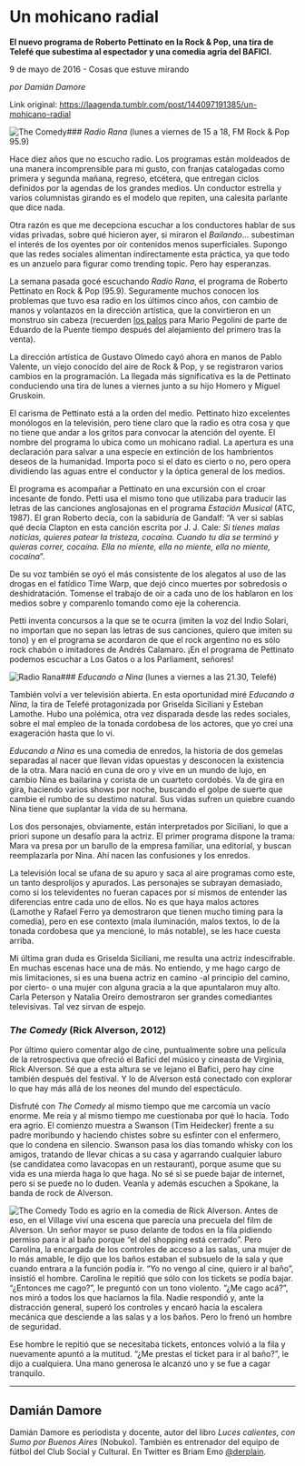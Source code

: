 # Un mohicano radial

**El nuevo programa de Roberto Pettinato en la Rock & Pop, una tira de Telefé que subestima al espectador y una comedia agria del BAFICI.**

9 de mayo de 2016 - Cosas que estuve mirando

_por Damián Damore_

Link original: https://laagenda.tumblr.com/post/144097191385/un-mohicano-radial

![The Comedy](https://64.media.tumblr.com/9cf4932830cef6c6a2f23895031981a6/tumblr_inline_pjzzywOV7r1t6q87u_500.jpg)### *Radio Rana* (lunes a viernes de 15 a 18, FM Rock & Pop 95.9)

Hace diez años que no escucho radio. Los programas están moldeados de una manera incomprensible para mi gusto, con franjas catalogadas como primera y segunda mañana, regreso, etcétera, que entregan ciclos definidos por la agendas de los grandes medios. Un conductor estrella y varios columnistas girando es el modelo que repiten, una calesita parlante que dice nada.

Otra razón es que me decepciona escuchar a los conductores hablar de sus vidas privadas, sobre qué hicieron ayer, si miraron el *Bailando*… subestiman el interés de los oyentes por oír contenidos menos superficiales. Supongo que las redes sociales alimentan indirectamente esta práctica, ya que todo es un anzuelo para figurar como trending topic. Pero hay esperanzas.

La semana pasada gocé escuchando *Radio Rana*, el programa de Roberto Pettinato en Rock & Pop (95.9). Seguramente muchos conocen los problemas que tuvo esa radio en los últimos cinco años, con cambio de manos y volantazos en la dirección artística, que la convirtieron en un monstruo sin cabeza (recuerden [los palos](http://www.larazon.com.ar/show/hicieron-RockPop_0_758100018.html) para Mario Pegolini de parte de Eduardo de la Puente tiempo después del alejamiento del primero tras la venta).

La dirección artística de Gustavo Olmedo cayó ahora en manos de Pablo Valente, un viejo conocido del aire de Rock & Pop, y se registraron varios cambios en la programación. La llegada más significativa es la de Pettinato conduciendo una tira de lunes a viernes junto a su hijo Homero y Miguel Gruskoin.

El carisma de Pettinato está a la orden del medio. Pettinato hizo excelentes monólogos en la televisión, pero tiene claro que la radio es otra cosa y que no tiene que andar a los gritos para convocar la atención del oyente. El nombre del programa lo ubica como un mohicano radial. La apertura es una declaración para salvar a una especie en extinción de los hambrientos deseos de la humanidad. Importa poco si el dato es cierto o no, pero opera dividiendo las aguas entre el conductor y la óptica general de los medios.

El programa es acompañar a Pettinato en una excursión con el croar incesante de fondo. Petti usa el mismo tono que utilizaba para traducir las letras de las canciones anglosajonas en el programa *Estación Musical* (ATC, 1987). El gran Roberto decía, con la sabiduría de Gandalf: “A ver si sabías qué decía Clapton en esta canción escrita por J. J. Cale: *Si tienes malas noticias, quieres patear la tristeza, cocaína. Cuando tu día se terminó y quieras correr, cocaína. Ella no miente, ella no miente, ella no miente, cocaína*”.

De su voz también se oyó el más consistente de los alegatos al uso de las drogas en el fatídico Time Warp, que dejó cinco muertes por sobredosis o deshidratación. Tomense el trabajo de oír a cada uno de los hablaron en los medios sobre y comparenlo tomando como eje la coherencia.

Petti inventa concursos a la que se te ocurra (imiten la voz del Indio Solari, no importan que no sepan las letras de sus canciones, quiero que imiten su tono) y en el programa se acordaron de que el rock argentino no es sólo rock chabón o imitadores de Andrés Calamaro. ¡En el programa de Pettinato podemos escuchar a Los Gatos o a los Parliament, señores! 

![Radio Rana](https://64.media.tumblr.com/30ff138c7bae1fe95df8d9f49726ccf2/tumblr_inline_pjzzyxq6Su1t6q87u_500.png)### *Educando a Nina* (lunes a viernes a las 21.30, Telefé)

También volví a ver televisión abierta. En esta oportunidad miré *Educando a Nina*, la tira de Telefé protagonizada por Griselda Siciliani y Esteban Lamothe. Hubo una polémica, otra vez disparada desde las redes sociales, sobre el mal empleo de la tonada cordobesa de los actores, que yo creí una exageración hasta que lo vi. 

*Educando a Nina* es una comedia de enredos, la historia de dos gemelas separadas al nacer que llevan vidas opuestas y desconocen la existencia de la otra. Mara nació en cuna de oro y vive en un mundo de lujo, en cambio Nina es bailarina y corista de un cuarteto cordobés. Va de gira en gira, haciendo varios shows por noche, buscando el golpe de suerte que cambie el rumbo de su destimo natural. Sus vidas sufren un quiebre cuando Nina tiene que suplantar la vida de su hermana. 

Los dos personajes, obviamente, están interpretados por Siciliani, lo que a priori supone un desafío para la actriz. El primer programa dispone la trama: Mara va presa por un barullo de la empresa familiar, una editorial, y buscan reemplazarla por Nina. Ahí nacen las confusiones y los enredos.



La televisión local se ufana de su apuro y saca al aire programas como este, un tanto desprolijos y apurados. Las personajes se subrayan demasiado, como si los televidentes no fueran capaces por sí mismos de entender las diferencias entre cada uno de ellos. No es que haya malos actores (Lamothe y Rafael Ferro ya demostraron que tienen mucho timing para la comedia), pero en ese contexto (mala iluminación, malos textos, lo de la tonada cordobesa que ya mencioné, lo más notable), se les hace cuesta arriba. 

Mi última gran duda es Griselda Siciliani, me resulta una actriz indescifrable. En muchas escenas hace una de más. No entiendo, y me hago cargo de mis limitaciones, si es una buena actriz en camino -al principio del camino, por cierto- o una mujer con alguna gracia a la que apuntalaron muy alto. Carla Peterson y Natalia Oreiro demostraron ser grandes comediantes televisivas. Tal vez sirvan de espejo.

### *The Comedy* (Rick Alverson, 2012)

Por último quiero comentar algo de cine, puntualmente sobre una película de la retrospectiva que ofreció el Bafici del músico y cineasta de Virginia, Rick Alverson. Sé que a esta altura se ve lejano el Bafici, pero hay cine también después del festival. Y lo de Alverson está conectado con explorar lo que hay más allá de los neones del mundo del espectáculo. 

Disfruté con *The Comedy* al mismo tiempo que me carcomía un vacío enorme. Me reía y al mismo tiempo me cuestionaba por qué lo hacía. Todo era agrio. El comienzo muestra a Swanson (Tim Heidecker) frente a su padre moribundo y haciendo chistes sobre su esfinter con el enfermero, que lo condena en silencio. Swanson pasa los días tomando whisky con los amigos, tratando de llevar chicas a su casa y agarrando cualquier laburo (se candidatea como lavacopas en un restaurant), porque asume que su vida es una mierda haga lo que haga. No sé si se puede bajar de internet, pero si se puede no lo duden. Veanla y además escuchen a Spokane, la banda de rock de Alverson. 

![The Comedy](https://64.media.tumblr.com/4216cb0ef388b53f45f2940253c63692/tumblr_inline_pjzzyxv36y1t6q87u_500.jpg) Todo es agrio en la comedia de Rick Alverson. Antes de eso, en el Village viví una escena que parecía una precuela del film de Alverson. Un señor mayor se puso delante de todos en la fila pidiendo permiso para ir al baño porque “el del shopping está cerrado”. Pero Carolina, la encargada de los controles de acceso a las salas, una mujer de lo más amable, le dijo que los baños estaban el subsuelo de la sala y que cuando entrara a la función podía ir. “Yo no vengo al cine, quiero ir al baño”, insistió el hombre. Carolina le repitió que sólo con los tickets se podía bajar. “¿Entonces me cago?”, le preguntó con un tono violento. “¿Me cago acá?”, nos miró a todos los que hacíamos la fila. Nadie respondió y, ante la distracción general, superó los controles y encaró hacia la escalera mecánica que desciende a las salas y a los baños. Pero lo frenó un hombre de seguridad.

Ese hombre le repitió que se necesitaba tickets, entonces volvió a la fila y nuevamente apuntó a la mutitud. “¿Me prestas el ticket para ir al baño?”, le dijo a cualquiera. Una mano generosa le alcanzó uno y se fue a cagar tranquilo. 

  




---

 Damián Damore
--------------

 Damián Damore es periodista y docente, autor del libro *Luces calientes, con Sumo por Buenos Aires* (Nobuko). También es entrenador del equipo de fútbol del Club Social y Cultural. En Twitter es Briam Emo [@derplain](https://twitter.com/derplain). 

